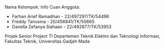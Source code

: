 Nama Kelompok: Info Cuan
Anggota:
* Farhan Arief Ramadhan - 22/497297/TK/54496
* Freddy Tanusina - 20/456841/TK/50665
* Danella Zefanya Siahaan - 22/492877/TK/53953

Projek Senior Project TI
Departemen Teknik Elektro dan Teknologi Informasi, Fakultas Teknik, Universitas Gadjah Mada